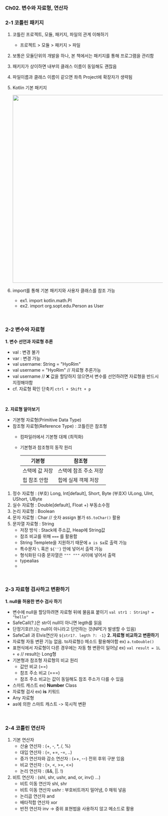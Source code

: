 ### Ch02. 변수와 자료형, 연산자

### 2-1 코틀린 패키지
1. 코틀린 프로젝트, 모듈, 패키지, 파일의 관계 이해하기
   - 프로젝트 > 모듈 > 패키지 > 파일
2. 보통은 모듈단위의 개발을 하나, 본 책에서는 패키지를 통해 프로그램을 관리함
3. 패키지가 상이하면 내부의 클래스 이름이 동일해도 괜찮음
4. 파일이름과 클래스 이름이 같으면 좌측 Project에 확장자가 생략됨
5. Kotlin 기본 패키지

    <img src = 'https://user-images.githubusercontent.com/59546818/137206627-14fe122c-57a6-48a2-8372-e2554f20c377.png' width = '600'/>

6. import를 통해 기본 패키지와 사용자 클래스를 참조 가능
    - ex1. import kotlin.math.PI
    - ex2. import org.sopt.edu.Person as User

<br/>

### 2-2 변수와 자료형
**1. 변수 선언과 자료형 추론**
- val : 변경 불가
- var : 변경 가능
- val username: String = "HyoRim"
- val username = "HyoRim"   // 자료형 추론가능
- val username // ❌ 값을 할당하지 않으면서 변수를 선언하려면 자료형을 반드시 지정해야함
- cf. 자료형 확인 단축키 `ctrl + Shift + p`

<br>

**2. 자료형 알아보기**
- 기본형 자료형(Primitive Data Type)
- 참조형 자료형(Reference Type) : 코틀린은 참조형
   - 컴파일러에서 기본형 대체 (최적화)
   - 기본형과 참조형의 동작 원리

      | 기본형 | 참조형|
      | ------ | -----|
      |스택에 값 저장 | 스택에 참조 주소 저장|
      | 힙 참조 안함   | 힙에 실제 객체 저장 |
1) 정수 자료형 : (부호) Long, Int[default], Short, Byte (부호X) ULong, UInt, UShort, UByte
2) 실수 자료형 : Double[default], Float  +) 부동소수점
3) 논리 자료형 : Boolean
4) 문자 자료형 : Char // 숫자 assign 불가 `65.toChar()` 활용
5) 문자열 자료형 : String
   - 저장 방식 : Stack에 주소값, Heap에 String값
   - 참조 비교를 위해 `===` 를 활용함
   - String Templete을 지원하기 때문에 `a is $a`로 출력 가능
   - 특수문자 `\` 혹은 `${''}` 안에 넣어서 출력 가능
   - 형식화된 다중 문자열은 `""" """` 사이에 넣어서 출력
   - typealias
   - 
<br/>

### 2-3 자료형 검사하고 변환하기
**1. null을 허용한 변수 검사 하기**
   - 변수에 null을 할당하려면 자료형 뒤에 물음표 붙이기 `val str1 : String? = "hello"`
   - SafeCall(?.)은 str이 null이 아니면 legth를 읽음
   - 단정기호(!!.)는 null이 아니라고 단언하는 것(NPE가 발생할 수 있음)
   - SafeCall 과 Elvis연산자 `${str1?. legth ?: -1}`
**2. 자료형 비교하고 변환하기**
   - 자료형 자동 변환 기능 없음. to자료형() 메소드 활용해야함   ex) `a.toDouble()`
   - 표현식에서 자료형이 다른 경우에는 자동 형 변환이 일어남    ex) `val result = 1L + e` // result는 Long형
   - 기본형과 참조형 자료형의 비교 원리
      - 값만 비교 (==)
      - 참조 주소 비교 (===)
      - 참조 주소 비교는 값이 동일해도 참조 주소가 다를 수 있음
   - 스마트 캐스트  ex) **Number** Class
   - 자료형 검사    ex) **is** 키워드
   - Any 자료형
   - as에 의한 스마트 캐스트 -> 묵시적 변환

<br/>

### 2-4 코틀린 연산자
1. 기본 연산자
   - 산술 연산자 : (+, -, *, /, %)
   - 대입 연산자 : (=, +=, -=, ..)
   - 증가 연산자와 감소 연산자 : (++, --) 전위 후위 구분 있음
   - 비교 연산자 : (>, <, >=, <=)
   - 논리 연산자 : (&&, ||. !)
2. 비트 연산자 : (shl, shr, ushr, and, or, inv() ...)
   - 비트 이동 연산자 shl, shr
   - 비트 이동 연산자 ushr : 부호비트까지 밀어냄, 0 채워 넣음
   - 논리곱 연산자 and
   - 배타적합 연산자 xor
   - 반전 연산자 inv -> 중위 표현법을 사용하지 않고 메소드로 활용

